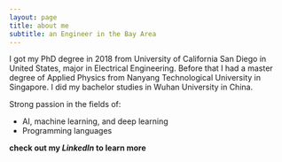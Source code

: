 ```yaml
---
layout: page
title: about me
subtitle: an Engineer in the Bay Area
---
```


I got my PhD degree in 2018 from University of California San Diego in United States, major in Electrical Engineering. Before that I had a master degree of Applied Physics from Nanyang Technological University in Singapore. I did my bachelor studies in Wuhan University in China.  

Strong passion in the fields of:
- AI, machine learning, and deep learning
- Programming languages


**check out my _LinkedIn_ to learn more**

